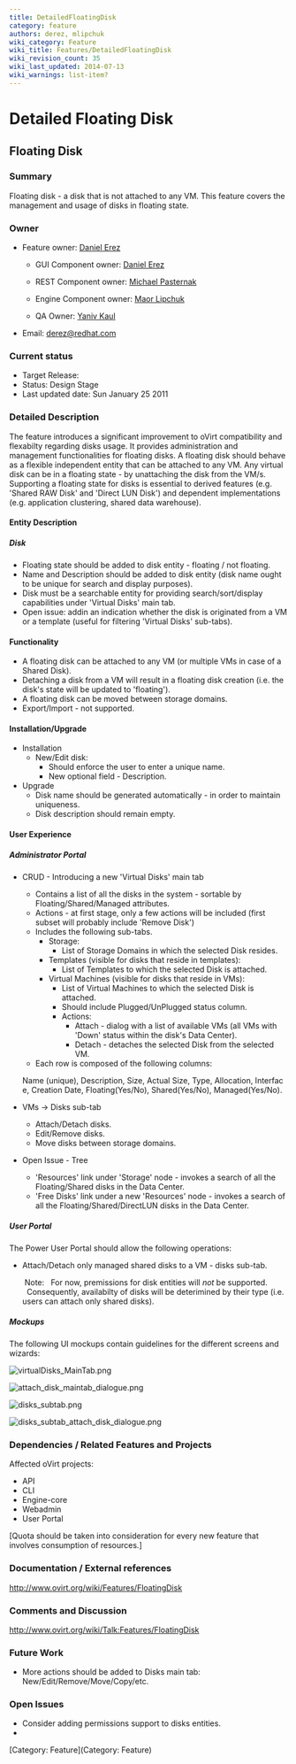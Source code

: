 ```yaml
---
title: DetailedFloatingDisk
category: feature
authors: derez, mlipchuk
wiki_category: Feature
wiki_title: Features/DetailedFloatingDisk
wiki_revision_count: 35
wiki_last_updated: 2014-07-13
wiki_warnings: list-item?
---
```


# Detailed Floating Disk

## Floating Disk

### Summary

Floating disk - a disk that is not attached to any VM.
This feature covers the management and usage of disks in floating state.

### Owner

*   Feature owner: [ Daniel Erez](User:derez)

    * GUI Component owner: [ Daniel Erez](User:derez)

    * REST Component owner: [ Michael Pasternak](User:mpasternak)

    * Engine Component owner: [ Maor Lipchuk](User:mlipchuk)

    * QA Owner: [ Yaniv Kaul](User:ykaul)

*   Email: derez@redhat.com

### Current status

*   Target Release:
*   Status: Design Stage
*   Last updated date: Sun January 25 2011

### Detailed Description

The feature introduces a significant improvement to oVirt compatibility and flexabilty regarding disks usage. It provides administration and management functionalities for floating disks.
A floating disk should behave as a flexible independent entity that can be attached to any VM. Any virtual disk can be in a floating state - by unattaching the disk from the VM/s.
Supporting a floating state for disks is essential to derived features (e.g. 'Shared RAW Disk' and 'Direct LUN Disk') and dependent implementations (e.g. application clustering, shared data warehouse).

#### Entity Description

##### Disk

*   Floating state should be added to disk entity - floating / not floating.
*   Name and Description should be added to disk entity (disk name ought to be unique for search and display purposes).
*   Disk must be a searchable entity for providing search/sort/display capabilities under 'Virtual Disks' main tab.
*   Open issue: addin an indication whether the disk is originated from a VM or a template (useful for filtering 'Virtual Disks' sub-tabs).

#### Functionality

*   A floating disk can be attached to any VM (or multiple VMs in case of a Shared Disk).
*   Detaching a disk from a VM will result in a floating disk creation (i.e. the disk's state will be updated to 'floating').
*   A floating disk can be moved between storage domains.
*   Export/Import - not supported.

#### Installation/Upgrade

*   Installation
    -   New/Edit disk:
        -   Should enforce the user to enter a unique name.
        -   New optional field - Description.
*   Upgrade
    -   Disk name should be generated automatically - in order to maintain uniqueness.
    -   Disk description should remain empty.

#### User Experience

##### Administrator Portal

*   CRUD - Introducing a new 'Virtual Disks' main tab
    -   Contains a list of all the disks in the system - sortable by Floating/Shared/Managed attributes.
    -   Actions - at first stage, only a few actions will be included (first subset will probably include 'Remove Disk')
    -   Includes the following sub-tabs.
        -   Storage:
            -   List of Storage Domains in which the selected Disk resides.
        -   Templates (visible for disks that reside in templates):
            -   List of Templates to which the selected Disk is attached.
        -   Virtual Machines (visible for disks that reside in VMs):
            -   List of Virtual Machines to which the selected Disk is attached.
            -   Should include Plugged/UnPlugged status column.
            -   Actions:
                -   Attach - dialog with a list of available VMs (all VMs with 'Down' status within the disk's Data Center).
                -   Detach - detaches the selected Disk from the selected VM.
    -   Each row is composed of the following columns:

      Name (unique), Description, Size, Actual Size, Type, Allocation, Interface, Creation Date, Floating(Yes/No), Shared(Yes/No), Managed(Yes/No). 

*   VMs -> Disks sub-tab
    -   Attach/Detach disks.
    -   Edit/Remove disks.
    -   Move disks between storage domains.
*   Open Issue - Tree
    -   'Resources' link under 'Storage' node - invokes a search of all the Floating/Shared disks in the Data Center.
    -   'Free Disks' link under a new 'Resources' node - invokes a search of all the Floating/Shared/DirectLUN disks in the Data Center.

##### User Portal

The Power User Portal should allow the following operations:

*   Attach/Detach only managed shared disks to a VM - disks sub-tab.

       Note:
        For now, premissions for disk entities will *not* be supported.
        Consequently, availabilty of disks will be deterimined by their type (i.e. users can attach only shared disks).

##### Mockups

The following UI mockups contain guidelines for the different screens and wizards:

![](virtualDisks_MainTab.png "virtualDisks_MainTab.png")

![](attach_disk_maintab_dialogue.png "attach_disk_maintab_dialogue.png")

![](disks_subtab.png "disks_subtab.png")

![](disks_subtab_attach_disk_dialogue.png "disks_subtab_attach_disk_dialogue.png")

### Dependencies / Related Features and Projects

Affected oVirt projects:

*   API
*   CLI
*   Engine-core
*   Webadmin
*   User Portal

[Quota should be taken into consideration for every new feature that involves consumption of resources.]

### Documentation / External references

<http://www.ovirt.org/wiki/Features/FloatingDisk>

### Comments and Discussion

<http://www.ovirt.org/wiki/Talk:Features/FloatingDisk>

### Future Work

*   More actions should be added to Disks main tab: New/Edit/Remove/Move/Copy/etc.

### Open Issues

*   Consider adding permissions support to disks entities.
*   

[Category: Feature](Category: Feature)
